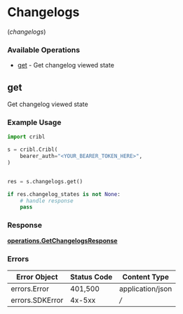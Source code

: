 # Changelogs
(*changelogs*)

### Available Operations

* [get](#get) - Get changelog viewed state

## get

Get changelog viewed state

### Example Usage

```python
import cribl

s = cribl.Cribl(
    bearer_auth="<YOUR_BEARER_TOKEN_HERE>",
)


res = s.changelogs.get()

if res.changelog_states is not None:
    # handle response
    pass
```


### Response

**[operations.GetChangelogsResponse](../../models/operations/getchangelogsresponse.md)**
### Errors

| Error Object     | Status Code      | Content Type     |
| ---------------- | ---------------- | ---------------- |
| errors.Error     | 401,500          | application/json |
| errors.SDKError  | 4x-5xx           | */*              |
